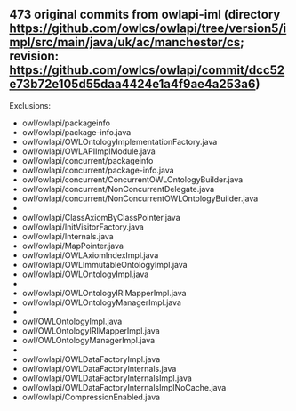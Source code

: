 ## 473 original commits from owlapi-iml (directory https://github.com/owlcs/owlapi/tree/version5/impl/src/main/java/uk/ac/manchester/cs; revision: https://github.com/owlcs/owlapi/commit/dcc52e73b72e105d55daa4424e1a4f9ae4a253a6)

Exclusions:

* owl/owlapi/packageinfo
* owl/owlapi/package-info.java
* owl/owlapi/OWLOntologyImplementationFactory.java
* owl/owlapi/OWLAPIImplModule.java
* owl/owlapi/concurrent/packageinfo
* owl/owlapi/concurrent/package-info.java
* owl/owlapi/concurrent/ConcurrentOWLOntologyBuilder.java
* owl/owlapi/concurrent/NonConcurrentDelegate.java
* owl/owlapi/concurrent/NonConcurrentOWLOntologyBuilder.java
*
* owl/owlapi/ClassAxiomByClassPointer.java
* owl/owlapi/InitVisitorFactory.java
* owl/owlapi/Internals.java
* owl/owlapi/MapPointer.java
* owl/owlapi/OWLAxiomIndexImpl.java
* owl/owlapi/OWLImmutableOntologyImpl.java
* owl/owlapi/OWLOntologyImpl.java
*
* owl/owlapi/OWLOntologyIRIMapperImpl.java
* owl/owlapi/OWLOntologyManagerImpl.java
*
* owl/OWLOntologyImpl.java
* owl/OWLOntologyIRIMapperImpl.java
* owl/OWLOntologyManagerImpl.java
*
* owl/owlapi/OWLDataFactoryImpl.java
* owl/owlapi/OWLDataFactoryInternals.java
* owl/owlapi/OWLDataFactoryInternalsImpl.java
* owl/owlapi/OWLDataFactoryInternalsImplNoCache.java 
* owl/owlapi/CompressionEnabled.java